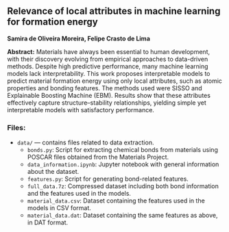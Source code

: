 ## Relevance of local attributes in machine learning for formation energy
**Samira de Oliveira Moreira, Felipe Crasto de Lima**

**Abstract:** Materials have always been essential to human development, with their discovery evolving from empirical approaches to data-driven methods. Despite high predictive performance, many machine learning models lack interpretability. This work proposes interpretable models to predict material formation energy using only local attributes, such as atomic properties and bonding features. The methods used were SISSO and Explainable Boosting Machine (EBM). Results show that these attributes effectively capture structure–stability relationships, yielding simple yet interpretable models with satisfactory performance.

### Files:

- ```data/``` — contains files related to data extraction.
  - ```bonds.py```: Script for extracting chemical bonds from materials using POSCAR files obtained from the Materials Project.
  - ```data_information.ipynb```: Jupyter notebook with general information about the dataset.
  - ```features.py```: Script for generating bond-related features.
  - ```full_data.7z```: Compressed dataset including both bond information and the features used in the models.
  - ```material_data.csv```: Dataset containing the features used in the models in CSV format.
  - ```material_data.dat```: Dataset containing the same features as above, in DAT format.
